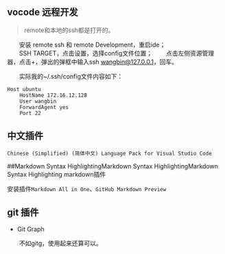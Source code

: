 
## vocode 远程开发

> remote和本地的ssh都是打开的。

&emsp;&emsp;安装 remote ssh 和 remote Development，重启ide；  
&emsp;&emsp;SSH TARGET，点击设置，选择config文件位置；
&emsp;&emsp;点击左侧资源管理器，点击+，弹出的弹框中输入ssh wangbin@127.0.0.1，回车。  

&emsp;&emsp;实际我的~/.ssh/config文件内容如下：

```shell
Host ubuntu
    HostName 172.16.12.128
    User wangbin
    ForwardAgent yes
    Port 22
```

## 中文插件


```Chinese (Simplified) (简体中文) Language Pack for Visual Studio Code```

##Markdown Syntax HighlightingMarkdown Syntax HighlightingMarkdown Syntax Highlighting markdown插件

安装插件```Markdown All in One```、```GitHub Markdown Preview```

## git 插件

+ Git Graph

&emsp;&emsp;不如gitg，使用起来还算可以。